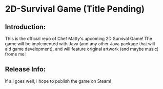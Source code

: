 # 2D-Survival Game (Title Pending)

## Introduction:

This is the official repo of Chef Matty's upcoming 2D Survival Game! The game will be implemented with Java (and any other Java package that will aid game development), and will feature original artwork (and maybe music) frome me!

## Release Info:

If all goes well, I hope to publish the game on Steam!
 
